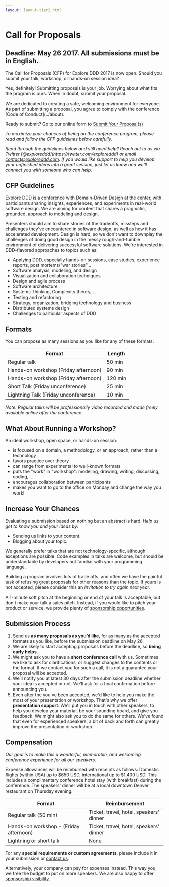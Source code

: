 ```yaml
---
layout: layout-tier2.html
---
```

<div class="container section page about">
  <h1 class="section-header">Call for Proposals</h1>

  <h2 class="page-subheader">Deadline: May 26 2017. All submissions must be in English.</h2>
  <p>

  <p class="copy">The Call for Proposals (CFP) for Explore DDD 2017 is now open. Should you submit your talk, workshop, or hands-on session idea?</p>

  <p class="copy">Yes, definitely! Submitting proposals is your job. Worrying about what fits the program is ours. When in doubt, submit your proposal.</p>

  <p class="copy">We are dedicated to creating a safe, welcoming environment for everyone. As part of submitting a proposal, you agree to comply with the conference [Code of Conduct](../about).</p>

  <p class="cfp-cta">Ready to submit? Go to our online form to <a href="https://virtualgenius.typeform.com/to/ZMG1qH" >Submit Your Proposal(s)</a></p>
  <p><p>

  <p class="copy"><em>To maximize your chances of being on the conference program, please read and follow the CFP guidelines below carefully.</em></p>

  <p class="copy"><em>Read through the guidelines below and still need help? Reach out to us via Twitter [@exploreddd](https://twitter.com/exploreddd) or email <a href="mailto:contact@exploreddd.com">contact@exploreddd.com</a>. If you would like support to help you develop your unfinished ideas into a great session, just let us know and we'll connect you with someone who can help.</em>
  </p>

<h2 class="page-subheader">CFP Guidelines</h2>

<p class="copy">Explore DDD is a conference with Domain-Driven Design at the center, with participants sharing insights, experiences, and experiments in real-world software design. We are aiming for content that shares a pragmatic, grounded, approach to modeling and design.<p class="copy">

<p class="copy">Presenters should aim to share stories of the tradeoffs, missteps and challenges they’ve encountered in software design, as well as how it has accelerated development. Design is hard, so we don't want to downplay the challenges of doing good design in the messy rough-and-tumble environment of delivering successful software solutions. We're interested in DDD-flavored approaches to topics such as:</p>

<ul class="copy list">
  <li>Applying DDD, especially hands-on sessions, case studies, experience reports, post mortems/"war stories"…</li>
  <li>Software analysis, modeling, and design</li>
  <li>Visualization and collaboration techniques</li>
  <li>Design and agile process</li>
  <li>Software architecture</li>
  <li>Systems Thinking, Complexity theory, …</li>
  <li>Testing and refactoring</li>
  <li>Strategy, organization, bridging technology and business</li>
  <li>Distributed systems design</li>
  <li>Challenges to particular aspects of DDD</li>
</ul>

<h2 class="page-subheader">Formats</h2>

<p class="copy">You can propose as many sessions as you like for any of these formats:</p>

<div class="table-responsive">
  <table class="table table-striped">
  <thead>
  <tr>
    <th>Format</th>
    <th>Length</th>
  </tr>
  </thead>
  <tbody>
  <tr>
    <td>Regular talk</td>
    <td>50 min</td>
  </tr>
  <tr>
    <td>Hands-on workshop (Friday afternoon)</td>
    <td>90 min</td>
  </tr>
  <tr>
    <td>Hands-on workshop (Friday afternoon)</td>
    <td>120 min</td>
  </tr>
  <tr>
  <td>Short Talk (Friday unconference)</td>
  <td>25 min</td>
  </tr>
  <tr>
    <td>Lightning Talk (Friday unconference)</td>
    <td>10 min</td>
  </tr>
  </tbody>
  </table>
</div>

<p class="copy"><em>Note: Regular talks will be professionally video recorded and made freely available online after the conference.</em></p>

<h2 class="page-subheader">What About Running a Workshop?</h2>

<p class="copy">An ideal workshop, open space, or hands-on session:</p>

<ul class="copy list">
  <li>is focused on a domain, a methodology, or an approach, rather than a technology</li>
  <li>favors practice over theory</li>
  <li>can range from experimental to well-known formats</li>
  <li>puts the "work" in "workshop": modeling, drawing, writing, discussing, coding, …</li>
  <li>encourages collaboration between participants</li>
  <li>makes you want to go to the office on Monday and change the way you work!</li>
</ul>

<h2 class="page-subheader">Increase Your Chances</h2>

<p class="copy">Evaluating a submission based on nothing but an abstract is hard. <em>Help us get to know you and your ideas by:</em></p>

<ul class="copy list">
<li>Sending us links to your content.</li>
<li>Blogging about your topic.</li>
</ul>

<p class="copy">We generally prefer talks that are not technology-specific, although exceptions are possible. Code examples in talks are welcome, but should be understandable by developers not familiar with your programming language.</p>

<p class="copy">Building a program involves lots of trade offs, and often we have the painful task of refusing great proposals for other reasons than the topic. If yours is not accepted, please consider this an <em>invitation to try again next year</em>.</p>

<p class="copy">A 1-minute soft pitch at the beginning or end of your talk is acceptable, but don't make your talk a sales pitch. Instead, if you would like to pitch your product or service, we provide plenty of <a href="/about/sponsors">sponsorship opportunities</a>.</p>

<h2 class="page-subheader">Submission Process</h2>

<ol class="copy list">
<li>Send us <strong>as many proposals as you’d like</strong>, for as many as the accepted formats as you like, before the submission deadline on May 26.</li>
<li>We are likely to start accepting proposals before the deadline, so <strong>being early helps</strong>.</li>
<li>We might ask you to have a <strong>short conference call</strong> with us. Sometimes we like to ask for clarifications, or suggest changes to the contents or the format. If we contact you for such a call, it is not a guarantee your proposal will be accepted. </li>
<li>We’ll notify you at latest 30 days after the submission deadline whether your idea is accepted or not. We'll ask for a final confirmation before announcing you.</li>
<li>Even after the you've been accepted, we'd like to help you make the most of your presentation or workshop. That's why we offer <strong>presentation support</strong>. We'll put you in touch with other speakers, to help you develop your material, be your sounding board, and give you feedback. We might also ask you to do the same for others. We've found that even for experienced speakers, a bit of back and forth can greatly improve the presentation or workshop. </li>
</ol>

<h2 class="page-subheader">Compensation</h2>

<p class="copy"><em>Our goal is to make this a wonderful, memorable, and welcoming conference experience for all our speakers.</em></p>

<p class="copy">Expense allowances will be reimbursed with receipts as follows: Domestic flights (within USA) up to $650 USD, international up to $1,400 USD. This includes a complimentary conference hotel stay (with breakfast) during the conference. The speakers' dinner will be at a local downtown Denver restaurant on Thursday evening.</p>

<div class="table-responsive">
  <table  class="table table-striped">
  <thead>
  <tr>
    <th>Format</th>
    <th>Reimbursement</th>
  </tr>
  </thead>
  <tbody>
  <tr>
    <td>Regular talk (50 min)</td>
    <td>Ticket, travel, hotel, speakers' dinner</td>
  </tr>
  <tr>
    <td>Hands-on workshop - (Friday afternoon)</td>
    <td>Ticket, travel, hotel, speakers' dinner</td>
  </tr>
  <tr>
    <td>Lightning or short talk</td>
    <td>None</td>
  </tr>
  </tbody>
  </table>
</div>

<p class="copy">For any <strong>special requirements or custom agreements</strong>, please include it in your submission or <a href="mailto:contact@exploreddd.com">contact us</a>.</p>

<p class="copy">Alternatively, your company can pay for expenses instead. This way you, we free the budget to put on more speakers. We are also happy to offer <a href="/2017/about/sponsors">sponsorship visibility</a>.</p>

</div>